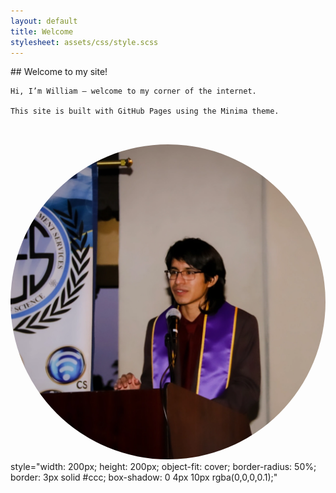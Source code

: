 ```yaml
---
layout: default
title: Welcome
stylesheet: assets/css/style.scss
---
```


<div style="display: flex; align-items: center; gap: 2rem; flex-wrap: wrap;">

  <div style="flex: 2; min-width: 250px;">
    ## Welcome to my site!

    Hi, I’m William — welcome to my corner of the internet.

    This site is built with GitHub Pages using the Minima theme.
  </div>

  <div style="flex: 1; min-width: 250px;">
    <img src="/assets/img/profile_pic.png" alt="Portrait" style="max-width: 100%; border-radius: 50%;">
    style="width: 200px; height: 200px; object-fit: cover; border-radius: 50%; border: 3px solid #ccc; box-shadow: 0 4px 10px rgba(0,0,0,0.1);"
  </div>

</div>
